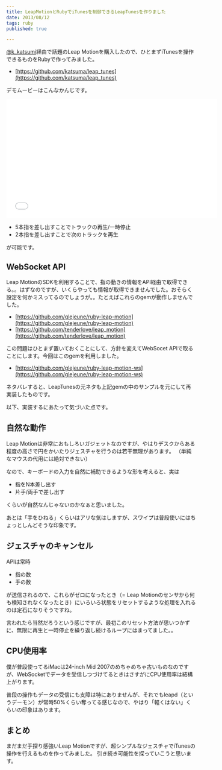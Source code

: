 ```yaml
---
title: LeapMotionとRubyでiTunesを制御できるLeapTunesを作りました
date: 2013/08/12
tags: ruby
published: true

---
```


[@k_katsumi](https://twitter.com/k_katsumi)経由で話題のLeap Motionを購入したので、ひとまずiTunesを操作できるものをRubyで作ってみました。

- [https://github.com/katsuma/leap_tunes](https://github.com/katsuma/leap_tunes)

デモムービーはこんなかんじです。

<iframe width="560" height="315" src="//www.youtube.com/embed/Ktx_m4iwg38" frameborder="0" allowfullscreen></iframe>

- 5本指を差し出すことでトラックの再生/一時停止
- 2本指を差し出すことで次のトラックを再生

が可能です。

## WebSocket API
Leap MotionのSDKを利用することで、指の動きの情報をAPI経由で取得できる。。はずなのですが、いくらやっても情報が取得できませんでした。おそらく設定を何かミスってるのでしょうが。。たとえばこれらのgemが動作しませんでした。

- [https://github.com/glejeune/ruby-leap-motion](https://github.com/glejeune/ruby-leap-motion)
- [https://github.com/tenderlove/leap_motion](https://github.com/tenderlove/leap_motion)

この問題はひとまず置いておくことにして、方針を変えてWebSocet APIで取ることにします。今回はこのgemを利用しました。

- [https://github.com/glejeune/ruby-leap-motion-ws](https://github.com/glejeune/ruby-leap-motion-ws)

ネタバレすると、LeapTunesの元ネタも上記gemの中のサンプルを元にして再実装したものです。

以下、実装するにあたって気づいた点です。

## 自然な動作
Leap Motionは非常におもしろいガジェットなのですが、やはりデスクからある程度の高さで円をかいたりジェスチャを行うのは若干無理があります。
（単純なマウスの代用には絶対できない）

なので、キーボードの入力を自然に補助できるような形を考えると、実は

- 指をN本差し出す
- 片手/両手で差し出す

くらいが自然なんじゃないのかなぁと思いました。

あとは「手をひねる」くらいはアリな気はしますが、スワイプは普段使いにはちょっとしんどそうな印象です。

## ジェスチャのキャンセル
APIは常時

- 指の数
- 手の数

が送信されるので、これらがゼロになったとき（= Leap Motionのセンサから何も検知されなくなったとき）にいろいろ状態をリセットするような処理を入れるのは定石になりそうですね。

言われたら当然だろうという感じですが、最初このリセット方法が思いつかずに、無限に再生と一時停止を繰り返し続けるループにはまってました。。

## CPU使用率
僕が普段使ってるiMacは24-inch Mid 2007のめちゃめちゃ古いものなのですが、WebSocketでデータを受信しつづけてるときはさすがにCPU使用率は結構上がります。

普段の操作もデータの受信にも支障は特にありませんが、それでもleapd（というデーモン）が常時50%くらい奪ってる感じなので、やはり「軽くはない」くらいの印象はあります。

## まとめ
まだまだ手探り感強いLeap Motionですが、超シンプルなジェスチャでiTunesの操作を行えるものを作ってみました。
引き続き可能性を探っていこうと思います。




